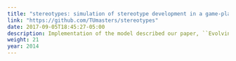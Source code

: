```yaml
---
title: "stereotypes: simulation of stereotype development in a game-playing environment"
link: "https://github.com/TUmasters/stereotypes"
date: 2017-09-05T18:45:27-05:00
description: Implementation of the model described our paper, ``Evolving Effective Behaviors to Interact with Tag-Based Populations''
weight: 21
year: 2014
---
```

